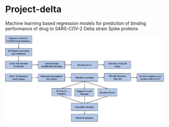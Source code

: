 # Project-delta
Machine learning based regression models for prediction of binding performance of drug to SARS-COV-2 Delta strain Spike proteins

<img src="Flow_chart/Flow_chart_diagram.png" width="1000" >

